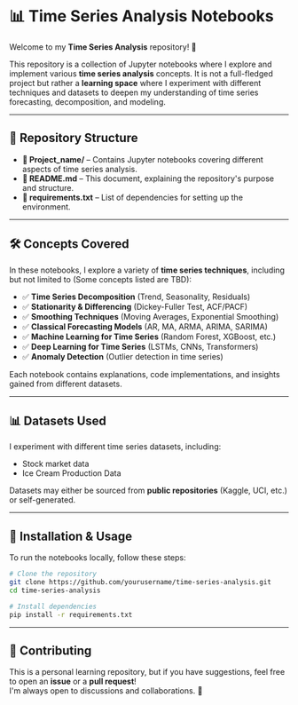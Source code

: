# 📊 Time Series Analysis Notebooks

Welcome to my **Time Series Analysis** repository! 🚀  

This repository is a collection of Jupyter notebooks where I explore and implement various **time series analysis** concepts. It is not a full-fledged project but rather a **learning space** where I experiment with different techniques and datasets to deepen my understanding of time series forecasting, decomposition, and modeling.

---

## 📂 Repository Structure

- **📁 Project_name/** – Contains Jupyter notebooks covering different aspects of time series analysis.
- **📄 README.md** – This document, explaining the repository's purpose and structure.
- **📄 requirements.txt** – List of dependencies for setting up the environment.

---

## 🛠️ Concepts Covered

In these notebooks, I explore a variety of **time series techniques**, including but not limited to (Some concepts listed are TBD):

- ✅ **Time Series Decomposition** (Trend, Seasonality, Residuals)  
- ✅ **Stationarity & Differencing** (Dickey-Fuller Test, ACF/PACF)  
- ✅ **Smoothing Techniques** (Moving Averages, Exponential Smoothing)  
- ✅ **Classical Forecasting Models** (AR, MA, ARMA, ARIMA, SARIMA)  
- ✅ **Machine Learning for Time Series** (Random Forest, XGBoost, etc.)  
- ✅ **Deep Learning for Time Series** (LSTMs, CNNs, Transformers)  
- ✅ **Anomaly Detection** (Outlier detection in time series)  

Each notebook contains explanations, code implementations, and insights gained from different datasets.

---

## 📊 Datasets Used

I experiment with different time series datasets, including:

- Stock market data
- Ice Cream Production Data

Datasets may either be sourced from **public repositories** (Kaggle, UCI, etc.) or self-generated.

---

## 🔧 Installation & Usage

To run the notebooks locally, follow these steps:

```bash
# Clone the repository
git clone https://github.com/yourusername/time-series-analysis.git
cd time-series-analysis

# Install dependencies
pip install -r requirements.txt

```

---

## 🤝 Contributing

This is a personal learning repository, but if you have suggestions, feel free to open an **issue** or a **pull request**!  
I'm always open to discussions and collaborations. 🚀  



